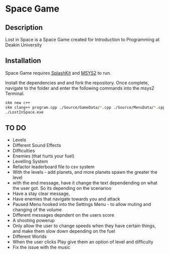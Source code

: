 # Space Game 
## Description
Lost in Space is a Space Game created for Introduction to Programming at Deakin University

## Installation

Space Game requires [SplashKit](https://www.splashkit.io/) and [MSYS2](https://www.msys2.org/) to run.

Install the dependencies and and fork the repository. Once complete, navigate to the folder and enter the following commands into the msys2 Terminal.

```sh
skm new c++
skm clang++ program.cpp ./Source/GameData/*.cpp ./Source/MenuData/*.cpp ./Source/Utilities/*.cpp -o LostInSpace.exe
./LostInSpace.exe
```

## TO DO
+ Levels
+ Different Sound Effects
+ Difficulties
+ Enemies (that hurts your fuel)
+ Levelling System
+ Refactor leaderboard file to csv system
+ With the levels - add planets, and more planets spawn the greater the level
+ with the end message, have it change the text dependending on what the user got. So its depending on the scenarioo
+ Have a stay clear message,
+ Have enemies that navigate towards you and attack
+ Paused Menu hooked into the Settings Menu - to allow muting and changing of the volume
+ Different messages depndent on the users score
+ A shooting powerup
+ Only allow the user to change speeds when they have certain things, and make them slow down depending on the fuel
+ Different Worlds
+ When the user clicks Play give them an option of level and difficulty
+ Fix the issue with the music